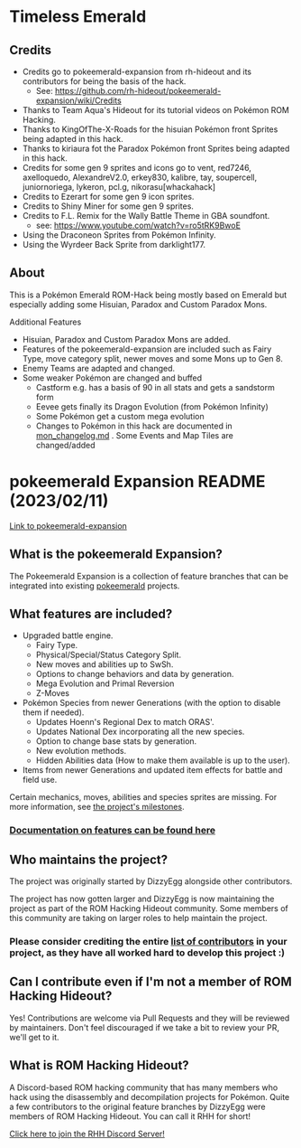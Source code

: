 # Timeless Emerald

## Credits

- Credits go to pokeemerald-expansion from rh-hideout and its contributors for being the basis of the hack.
    - See: https://github.com/rh-hideout/pokeemerald-expansion/wiki/Credits
- Thanks to Team Aqua's Hideout for its tutorial videos on Pokémon ROM Hacking.
- Thanks to KingOfThe-X-Roads for the hisuian Pokémon front Sprites being adapted in this hack.
- Thanks to kiriaura fot the Paradox Pokémon front Sprites being adapted in this hack.
- Credits for some gen 9 sprites and icons go to vent, red7246, axelloquedo, AlexandreV2.0, erkey830, kalibre, tay, soupercell, juniornoriega, lykeron, pcl.g, nikorasu[whackahack]
- Credits to Ezerart for some gen 9 icon sprites.
- Credits to Shiny Miner for some gen 9 sprites.
- Credits to F.L. Remix for the Wally Battle Theme in GBA soundfont.
    - see: https://www.youtube.com/watch?v=ro5tRK9BwoE
- Using the Draconeon Sprites from Pokémon Infinity.
- Using the Wyrdeer Back Sprite from darklight177.

## About

This is a Pokémon Emerald ROM-Hack being mostly based on Emerald but especially adding some Hisuian, Paradox and Custom Paradox Mons.

Additional Features
- Hisuian, Paradox and Custom Paradox Mons are added.
- Features of the pokeemerald-expansion are included such as Fairy Type, move category split, newer moves and some Mons up to Gen 8.
- Enemy Teams are adapted and changed.
- Some weaker Pokémon are changed and buffed
    - Castform e.g. has a basis of 90 in all stats and gets a sandstorm form
    - Eevee gets finally its Dragon Evolution (from Pokémon Infinity)
    - Some Pokémon get a custom mega evolution
    - Changes to Pokémon in this hack are documented in [mon_changelog.md](./mon_changelog.md)
. Some Events and Map Tiles are changed/added

# pokeemerald Expansion README (2023/02/11)
[Link to pokeemerald-expansion](https://github.com/rh-hideout/pokeemerald-expansion)

## What is the pokeemerald Expansion?

The Pokeemerald Expansion is a collection of feature branches that can be integrated into existing [pokeemerald](https://github.com/pret/pokeemerald) projects.

## What features are included?
- Upgraded battle engine.
    - Fairy Type.
    - Physical/Special/Status Category Split.
    - New moves and abilities up to SwSh.
    - Options to change behaviors and data by generation.
    - Mega Evolution and Primal Reversion
    - Z-Moves
- Pokémon Species from newer Generations (with the option to disable them if needed).
    - Updates Hoenn's Regional Dex to match ORAS'.
    - Updates National Dex incorporating all the new species.
    - Option to change base stats by generation.
    - New evolution methods.
    - Hidden Abilities data (How to make them available is up to the user).
- Items from newer Generations and updated item effects for battle and field use.

Certain mechanics, moves, abilities and species sprites are missing. For more information, see [the project's milestones](https://github.com/rh-hideout/pokeemerald-expansion/milestones).

### [Documentation on features can be found here](https://github.com/rh-hideout/pokeemerald-expansion/wiki)

## Who maintains the project?

The project was originally started by DizzyEgg alongside other contributors.

The project has now gotten larger and DizzyEgg is now maintaining the project as part of the ROM Hacking Hideout community. Some members of this community are taking on larger roles to help maintain the project.

### Please consider crediting the entire [list of contributors](https://github.com/rh-hideout/pokeemerald-expansion/wiki/Credits) in your project, as they have all worked hard to develop this project :)

## Can I contribute even if I'm not a member of ROM Hacking Hideout?

Yes! Contributions are welcome via Pull Requests and they will be reviewed by maintainers. Don't feel discouraged if we take a bit to review your PR, we'll get to it.

## What is ROM Hacking Hideout?

A Discord-based ROM hacking community that has many members who hack using the disassembly and decompilation projects for Pokémon. Quite a few contributors to the original feature branches by DizzyEgg were members of ROM Hacking Hideout. You can call it RHH for short!

[Click here to join the RHH Discord Server!](https://discord.gg/6CzjAG6GZk)

